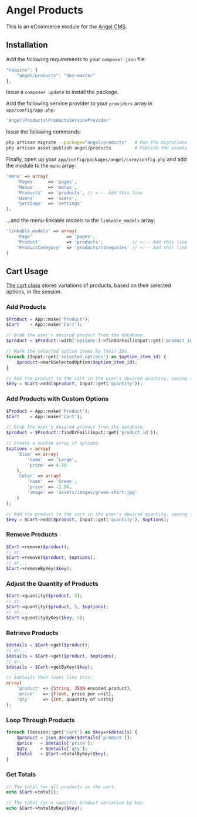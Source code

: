 Angel Products
==============
This is an eCommerce module for the [Angel CMS](https://github.com/JVMartin/angel).

Installation
------------
Add the following requirements to your `composer.json` file:
```javascript
"require": {
	"angel/products": "dev-master"
},
```

Issue a `composer update` to install the package.

Add the following service provider to your `providers` array in `app/config/app.php`:
```php
'Angel\Products\ProductsServiceProvider'
```

Issue the following commands:
```bash
php artisan migrate --package="angel/products"   # Run the migrations
php artisan asset:publish angel/products         # Publish the assets
```

Finally, open up your `app/config/packages/angel/core/config.php` and add the module to the `menu` array:
```php
'menu' => array(
	'Pages'     => 'pages',
	'Menus'     => 'menus',
	'Products'  => 'products', // <--- Add this line
	'Users'     => 'users',
	'Settings'  => 'settings'
),
```

...and the menu-linkable models to the `linkable_models` array:
```php
'linkable_models' => array(
	'Page'             => 'pages',
	'Product'          => 'products',			// <--- Add this line
	'ProductCategory'  => 'products/categories'	// <--- Add this line
)
```

Cart Usage
----------
[The cart class](https://github.com/JVMartin/angel-products/blob/master/src/Angel/Products/Cart.php) stores variations of products, based on their selected options, in the session.

### Add Products
```php
$Product = App::make('Product');
$Cart    = App::make('Cart');

// Grab the user's desired product from the database.
$product = $Product::with('options')->findOrFail(Input::get('product_id'));

// Mark the selected option items by their IDs.
foreach (Input::get('selected_options') as $option_item_id) {
	$product->markSelectedOption($option_item_id);
}

// Add the product to the cart in the user's desired quantity, saving the unique key for accessing it later.
$key = $Cart->add($product, Input::get('quantity'));
```

### Add Products with Custom Options
```php
$Product = App::make('Product');
$Cart    = App::make('Cart');

// Grab the user's desired product from the database.
$product = $Product::findOrFail(Input::get('product_id'));

// Create a custom array of options.
$options = array(
	'Size' => array(
		'name'  => 'Large',
		'price' => 4.50
	),
	'Color' => array(
		'name'  => 'Green',
		'price' => -2.50,
		'image' => 'assets/images/green-shirt.jpg'
	)
);

// Add the product to the cart in the user's desired quantity, saving the unique key for accessing it later.
$key = $Cart->add($product, Input::get('quantity'), $options);
```

### Remove Products
```php
$Cart->remove($product);
// or...
$Cart->remove($product, $options);
// or...
$Cart->removeByKey($key);
```

### Adjust the Quantity of Products
```php
$Cart->quantity($product, 5);
// or...
$Cart->quantity($product, 5, $options);
// or...
$Cart->quantityByKey($key, 5);
```

### Retrieve Products
```php
$details = $Cart->get($product);
// or...
$details = $Cart->get($product, $options);
// or...
$details = $Cart->getByKey($key);

// $details then looks like this:
array(
	'product' => {String, JSON encoded product},
	'price'   => {Float, price per unit},
	'qty'     => {Int, quantity of units}
);
```

### Loop Through Products
```php
foreach (Session::get('cart') as $key=>$details) {
	$product = json_decode($details['product']);
	$price   = $details['price'];
	$qty     = $details['qty'];
	$total   = $Cart->totalByKey($key);
}
```

### Get Totals
```php
// The total for all products in the cart.
echo $Cart->total();

// The total for a specific product variation by key.
echo $Cart->totalByKey($key);
```
